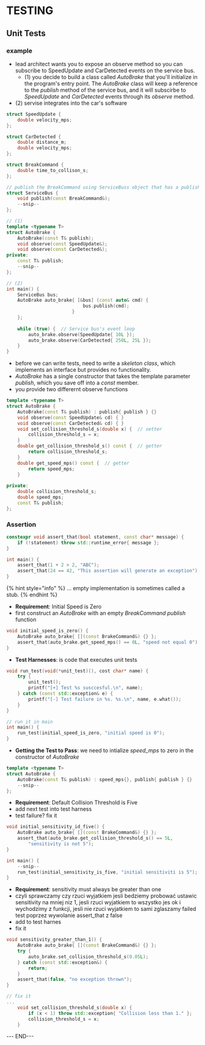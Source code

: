 # TESTING

## Unit Tests

### example

* lead architect wants you to expose an observe method so you can subscribe to SpeedUpdate and CarDetected events on the service bus.
  * \(1\) you decide to build a class called _AutoBrake_ that you'll initialize in the program's entry point. The _AutoBrake_ class will keep a reference to the _publish_ method of the service bus, and it will subscirbe to _SpeedUpdate_ and _CarDetected_ events through its _observe_ method.
* \(2\) servise integrates into the car's software

```cpp
struct SpeedUpdate {
    double velocity_mps;
};

struct CarDetected {
    double distance_m;
    double velocity_mps;
};

struct BreakCommand {
    double time_to_collison_s;
};

// publish the BreakCommand using ServiceBuss object that has a publish method
struct ServiceBus {
    void publish(const BreakCommand&);
    --snip--
};

// (1)
template <typename T>
struct AutoBrake {
    AutoBrake(const T& publish);
    void observe(const SpeedUpdate&);
    void observe(const CarDetected&);
private:
    const T& publish;
    --snip--
};
```

```cpp
// (2)
int main() {
    ServiceBus bus;
    AutoBrake auto_brake{ [&bus] (const auto& cmd) {
                            bus.publish(cmd);
                        }
    };
    
    while (true) {  // Service bus's event loop
        auto_brake.observe(SpeedUpdate{ 10L });
        auto_brake.observe(CarDetected{ 250L, 25L });
    }
}
```

* before we can write tests, need to write a _skeleton class_, which implements an interface but provides no functionality.
* _AutoBrake_ has a single constructor that takes the template parameter _publish_, which you save off into a _const_ member.
* you provide two differernt observe functions

```cpp
template <typename T>
struct AutoBrake {
    AutoBrake(const T& publish) : publish{ publish } {}
    void observe(const SpeedUpdate& cd) { }
    void observe(const CarDetected& cd) { }
    void set_collision_threshold_s(double x) {  // setter
        collision_threshold_s = x;
    }
    double get_collision_threshold_s() const {  // getter
        return collision_threshold_s;
    }
    double get_speed_mps() const {  // getter
        return speed_mps;
    }
    
private:
    double collision_threshold_s;
    double speed_mps;
    const T& publish;
};
```

### Assertion

```cpp
constexpr void assert_that(bool statement, const char* message) {
    if (!statement) throw std::runtime_error{ message };
}

int main() {
    assert_that(1 + 2 > 2, "ABC");
    assert_that(24 == 42, "This assertion will generate an exception");
}
```

{% hint style="info" %}
... empty implementation is sometimes called a stub.
{% endhint %}

* **Requirement**: Initial Speed is Zero
* first construct an _AutoBrake_ with an empty _BreakCommand publish_ function

```cpp
void initial_speed_is_zero() {
    AutoBrake auto_brake{ [](const BrakeCommand&) {} };
    assert_that(auto_brake.get_speed_mps() == 0L, "speed not equal 0");
}
```

* **Test Harnesses**: is code that executes unit tests

```cpp
void run_test(void(*unit_test)(), cost char* name) {
    try {
        unit_test();
        printf("[+] Test %s susccesful.\n", name);
    } catch (const std::exception& e) {
        printf("[-] Test failure in %s. %s.\n", name, e.what());
    }
}

// run it in main
int main() {
    run_test(initial_speed_is_zero, "initial speed is 0");
}
```

* **Getting the Test to Pass**: we need to intialize _speed\_mps_ to zero in the constructor of _AutoBrake_ 

```cpp
template <typename T>
struct AutoBrake {
    AutoBrake(const T& publish) : speed_mps{}, publish{ publish } {}
    --snip--
};
```

* **Requirement**: Default Collision Threshold is Five
* add next test into test harness
* test failure? fix it

```cpp
void initial_sensitivity_id_five() {
    AutoBrake auto_brake{ [](const BrakeCommand&) {} };
    assert_that(auto_brake.get_collision_threshold_s() == 5L,
        "sensitivity is not 5");
}

int main() {
    --snip--
    run_test(initial_sensitivity_is_five, "initial sensitiviti is 5");
}
```

* **Requirement**: sensitivity must always be greater than one
* czyli sprawczamy czy rzuci wyjatkiem jesli bedziemy probować ustawic sensitivity na mniej niz 1, jesli rzuci wyjatkiem to wszystko jes ok i wychodzimy z funkcji, jesli nie rzuci wyjatkiem to sami zglaszamy failed test poprzez wywolanie assert\_that z false
* add to test harnes
* fix it

```cpp
void sensitivity_greater_than_1() {
    AutoBrake auto_brake{ [](const BrakeCommand&) {} };
    try {
        auto_brake.set_collision_threshold_s(0.05L);
    } catch (const std::exception&) {
        return;
    }
    assert_that(false, "no exception thrown");
}

// fix it
...
    void set_collision_threshold_s(double x) {
        if (x < 1) throw std::exception{ "Collision less than 1." };
        collision_threshold_s = x;
    }
```

























--- END---


